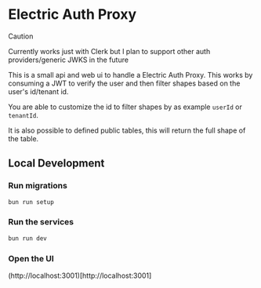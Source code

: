 # Electric Auth Proxy

> [!CAUTION]
> Currently works just with Clerk but I plan to support other auth providers/generic JWKS in the future


This is a small api and web ui to handle a Electric Auth Proxy.
This works by consuming a JWT to verify the user and then filter shapes based on the user's id/tenant id.

You are able to customize the id to filter shapes by as example `userId` or `tenantId`.

It is also possible to defined public tables, this will return the full shape of the table.


## Local Development

### Run migrations

```bash
bun run setup
```

### Run the services

```bash
bun run dev
```

### Open the UI

(http://localhost:3001)[http://localhost:3001]






